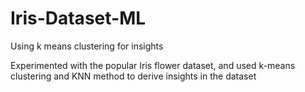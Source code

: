 # Iris-Dataset-ML
Using k means clustering for insights

Experimented with the popular Iris flower dataset, and used k-means clustering and KNN method to derive insights in the dataset
